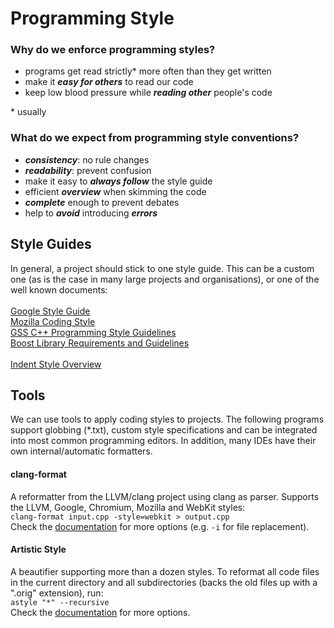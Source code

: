 # Programming Style

### Why do we enforce programming styles?

* programs get read strictly* more often than they get written
* make it ___easy for others___ to read our code
* keep low blood pressure while ___reading other___ people's code

\* usually

### What do we expect from programming style conventions?

* ___consistency___: no rule changes
* ___readability___: prevent confusion
* make it easy to ___always follow___ the style guide
* efficient ___overview___ when skimming the code
* ___complete___ enough to prevent debates
* help to ___avoid___ introducing ___errors___

## Style Guides

In general, a project should stick to one style guide. This can be a custom one
(as is the case in many large projects and organisations), or one of the well
known documents:<br />
<br />
[Google Style Guide](https://google.github.io/styleguide/cppguide.html)<br />
[Mozilla Coding Style](https://developer.mozilla.org/en-US/docs/Mozilla/Developer_guide/Coding_Style)<br />
[GSS C++ Programming Style Guidelines](http://geosoft.no/development/cppstyle.html)<br />
[Boost Library Requirements and Guidelines](http://www.boost.org/development/requirements.html)<br />
<br />
[Indent Style Overview](https://en.wikipedia.org/wiki/Indent_style)

## Tools

We can use tools to apply coding styles to projects. The following programs
support globbing (*.txt), custom style specifications and can be integrated into
most common programming editors. In addition, many IDEs have their own
internal/automatic formatters.

#### clang-format

A reformatter from the LLVM/clang project using clang as parser. Supports the
LLVM, Google, Chromium, Mozilla and WebKit styles:<br />
`clang-format input.cpp -style=webkit > output.cpp`<br />
Check the [documentation](http://clang.llvm.org/docs/ClangFormat.html) for more options (e.g. `-i` for file replacement).

#### Artistic Style

A beautifier supporting more than a dozen styles. To reformat all code files in
the current directory and all subdirectories (backs the old files up with a
".orig" extension), run:<br />
`astyle "*" --recursive`<br />
Check the [documentation](http://astyle.sourceforge.net/astyle.html) for more options.
